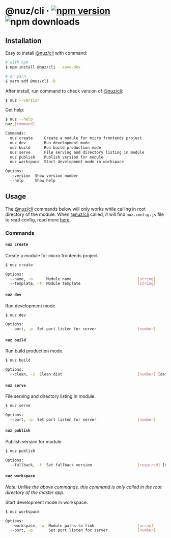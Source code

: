 # @nuz/cli &middot; [![npm version](https://img.shields.io/npm/v/@nuz/cli.svg?style=flat)](https://www.npmjs.com/package/@nuz/cli) ![npm downloads](https://img.shields.io/npm/dw/@nuz/cli)

## Installation

Easy to install [@nuz/cli](#) with command:
```sh
# with npm
$ npm install @nuz/cli --save-dev

# or yarn
$ yarn add @nuz/cli -D
```

After install, run command to check version of [@nuz/cli](#):
```sh
$ nuz --version
```

Get help:
```sh
$ nuz --help
nuz [command]

Commands:
  nuz create     Create a module for micro frontends project
  nuz dev        Run development mode
  nuz build      Run build production mode
  nuz serve      File serving and directory listing in module
  nuz publish    Publish version for module
  nuz workspace  Start development mode in workspace

Options:
  --version  Show version number                                       [boolean]
  --help     Show help                                                 [boolean]
```

## Usage

The [@nuz/cli](#) commands below will only works while calling in root directory of the module.
When [@nuz/cli](#) called, it will find `nuz.config.js` file to read config, read more [here](https://github.com/lamhieu-vk/nuz/tree/develop/docs#configuration).

### Commands

#### `nuz create`

Create a module for micro frontends project.
```sh
$ nuz create

Options:
  --name, -n      Module name                             [string]
  --template, -t  Module template                         [string]
```

#### `nuz dev`

Run development mode.
```sh
$ nuz dev

Options:
  --port, -p  Set port listen for server                  [number]
```

#### `nuz build`

Run build production mode.
```sh
$ nuz build

Options:
  --clean, -c  Clean dist                                 [number] [default: true]
```

#### `nuz serve`

File serving and directory listing in module.
```sh
$ nuz serve

Options:
  --port, -p  Set port listen for server                  [number]
```

#### `nuz publish`

Publish version for module.
```sh
$ nuz publish

Options:
  --fallback, -f  Set fallback version                    [required] [default: true]
```

#### `nuz workspace`

*Note: Unlike the above commands, this command is only called in the root directory of the master app.*

Start development mode in workspace.
```sh
$ nuz workspace

Options:
  --workspace, -w  Module paths to link                   [array]
  --port, -p       Set port listen for server             [number]
```
